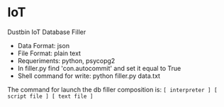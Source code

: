 # IoT
Dustbin IoT Database Filler

- Data Format: json
- File Format: plain text
- Requeriments: python, psycopg2
- In filler.py find 'con.autocommit' and set it equal to True
- Shell command for write: python filler.py data.txt

The command for launch the db filler composition is:
`[ interpreter ] [ script file ] [ text file ]`
